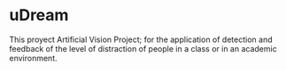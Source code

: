 # uDream
This proyect
Artificial Vision Project; for the application of detection and feedback of the level of distraction of people in a class or in an academic environment.
